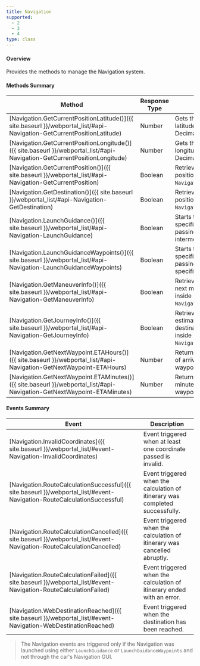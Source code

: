 ```yaml
---
title: Navigation
supported:
  - 2
  - 3
  - 4
type: class
---
```


#### Overview

Provides the methods to manage the Navigation system.

#### Methods Summary

Method | Response Type | Description
-----|----|----
[Navigation.GetCurrentPositionLatitude()]({{ site.baseurl }}/webportal_list/#api-Navigation-GetCurrentPositionLatitude) | Number | Gets the current position's latitude in WGS84 Signed Decimal Degrees.
[Navigation.GetCurrentPositionLongitude()]({{ site.baseurl }}/webportal_list/#api-Navigation-GetCurrentPositionLongitude) | Number| Gets the current position's longitude in WGS84 Signed Decimal Degrees.
[Navigation.GetCurrentPosition()]({{ site.baseurl }}/webportal_list/#api-Navigation-GetCurrentPosition) | Boolean | Retrieves the current position and store it inside `Navigation.CurrentPosition`.
[Navigation.GetDestination()]({{ site.baseurl }}/webportal_list/#api-Navigation-GetDestination) | Boolean | Retrieves the current position and store it inside `Navigation.Destination`.
[Navigation.LaunchGuidance()]({{ site.baseurl }}/webportal_list/#api-Navigation-LaunchGuidance) | Boolean | Starts the navigation to the specified destination and passing through all intermediary destinations.
[Navigation.LaunchGuidanceWaypoints()]({{ site.baseurl }}/webportal_list/#api-Navigation-LaunchGuidanceWaypoints) | Boolean | Starts the navigation to the specified destination and passing through all the specified waypoints.
[Navigation.GetManeuverInfo()]({{ site.baseurl }}/webportal_list/#api-Navigation-GetManeuverInfo) | Boolean | Retrieves information on the next maneuver and store it inside `Navigation.ManeuverInfo`.
[Navigation.GetJourneyInfo()]({{ site.baseurl }}/webportal_list/#api-Navigation-GetJourneyInfo) | Boolean | Retrieves information on the estimated time of arrival at destination and store it inside `Navigation.JourneyInfo`.
[Navigation.GetNextWaypoint.ETAHours()]({{ site.baseurl }}/webportal_list/#api-Navigation-GetNextWaypoint-ETAHours) | Number | Returns the estimated hour of arrival at the next waypoint.
[Navigation.GetNextWaypoint.ETAMinutes()]({{ site.baseurl }}/webportal_list/#api-Navigation-GetNextWaypoint-ETAMinutes) | Number | Returns the estimated minute of arrival at the next waypoint.

#### Events Summary

Event | Description
----|----
[Navigation.InvalidCoordinates]({{ site.baseurl }}/webportal_list/#event-Navigation-InvalidCoordinates) | Event triggered when at least one coordinate passed is invalid.
[Navigation.RouteCalculationSuccessful]({{ site.baseurl }}/webportal_list/#event-Navigation-RouteCalculationSuccessful) | Event triggered when the calculation of itinerary was completed successfully.
[Navigation.RouteCalculationCancelled]({{ site.baseurl }}/webportal_list/#event-Navigation-RouteCalculationCancelled) | Event triggered when the calculation of itinerary was cancelled abruptly.
[Navigation.RouteCalculationFailed]({{ site.baseurl }}/webportal_list/#event-Navigation-RouteCalculationFailed) | Event triggered when the calculation of itinerary ended with an error.
[Navigation.WebDestinationReached]({{ site.baseurl }}/webportal_list/#event-Navigation-WebDestinationReached) | Event triggered when the destination has been reached.

> The Navigation events are triggered only if the Navigation was launched using either `LaunchGuidance` or `LaunchGuidanceWaypoints` and not through the car's Navigation GUI.
